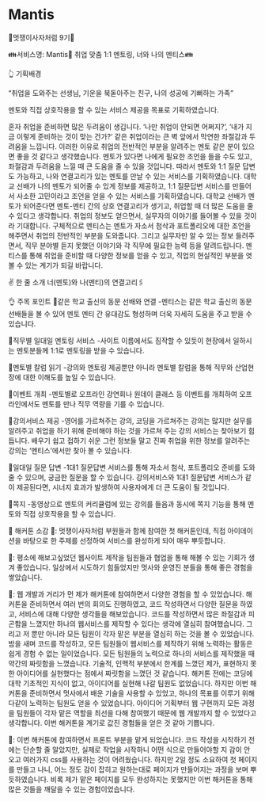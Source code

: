 # Mantis
🦁멋쟁이사자처럼 9기🦁

👪서비스명: Mantis🌟 취업 맞춤 1:1 멘토링, 너와 나의 멘티스👪



👆 기획배경

“취업을 도와주는 선생님, 기운을 북돋아주는 친구, 나의 성공에 기뻐하는 가족”


멘토와 직접 상호작용을 할 수 있는 서비스 제공을 목표로 기획하였습니다.
  

  
  혼자 취업을 준비하면 많은 두려움이 생깁니다. ‘나만 취업이 안되면 어쩌지?’, ‘내가 지금 이렇게 준비하는 것이 맞는 건가?’ 같은 취업이라는 큰 벽 앞에서 막연한 좌절감과 두려움을 느낍니다. 이러한 이유로 취업의 전반적인 부분을 알려주는 멘토 같은 분이 있으면 좋을 것 같다고 생각했습니다. 멘토가 있다면 나에게 필요한 조언을 들을 수도 있고, 좌절감과 두려움을 느낄 때 큰 도움을 줄 수 있을 것입니다.
  따라서 멘토와 1:1 질문 답변도 가능하고, 나와 연결고리가 있는 멘토를 만날 수 있는 서비스를 기획하였습니다. 대학교 선배가 나의 멘토가 되어줄 수 있게 정보를 제공하고, 1:1 질문답변 서비스를 만들어서 사소한 고민이라고 조언을 얻을 수 있는 서비스를 기획하였습니다. 대학교 선배가 멘토가 되어준다면 멘토-멘티 간의 상호 연결고리가 생기고, 취업할 때 더 많은 도움을 줄 수 있다고 생각합니다.
  취업의 정보도 얻으면서, 실무자의 이야기를 들어볼 수 있을 것이라 기대합니다. 구체적으로 멘티스는 멘토가 자소서 첨삭과 포트폴리오에 대한 조언을 해주면서 취업의 전반적인 부분을 도와줍니다. 그리고 실무자만 알 수 있는 정보 들려주면서, 직무 분야별 듣지 못했던 이야기와 각 직무에 필요한 능력 등을 알려드립니다. 멘티스를 통해 취업을 준비할 때 다양한 정보를 얻을 수 있고, 직업의 현실적인 부분을 엿볼 수 있는 계기가 되길 바랍니다.


✌ 한 줄 소개
너(멘토)와 나(멘티)의 연결고리🖇



👌 주목 포인트
🌹같은 학교 출신의 동문 선배와 연결
-멘티스는 같은 학교 출신의 동문 선배들을 볼 수 있어 멘토 멘티 간 유대감도 형성하며 더욱 자세히 도움을 주고 받을 수 있습니다.

🌹직무별 일대일 멘토링 서비스
-사이트 이름에서도 짐작할 수 있듯이 현장에서 일하시는 멘토분들께 1:1로 멘토링을 받을 수 있습니다.

🌹멘토별 칼럼 읽기
-강의와 멘토링 제공뿐만 아니라 멘토별 칼럼을 통해 직무와 산업현장에 대한 이해도를 높일 수 있습니다.

🌹이벤트 개최
-멘토별로 오프라인 강연회나 원데이 클래스 등 이벤트를 개최하여 오프라인에서도 멘토를 만나 직무 역량을 기를 수 있습니다.

🌹강의서비스 제공
-영어를 가르쳐주는 강의, 코딩을 가르쳐주는 강의는 많지만 실무를 알려주고 취업을 하기 위해 준비해야 하는 것을 가르쳐 주는 강의 서비스는 찾아보기 힘듭니다. 배우기 쉽고 접하기 쉬운 그런 정보들 말고 진짜 취업을 위한 정보를 알려주는 강의는 ‘멘티스’에서만 찾아 볼 수 있습니다.

🌹일대일 질문 답변
-1대1 질문답변 서비스를 통해 자소서 첨삭, 포트폴리오 준비를 도와줄 수 있으며, 궁금한 질문을 할 수 있습니다. 강의서비스와 1대1 질문답변 서비스가 같이 제공된다면, 시너지 효과가 발생하여 사용자에게 더 큰 도움이 될 것입니다.

🌹쪽지
-동영상으로 멘토의 커리큘럼에 있는 강의를 들음과 동시에 쪽지 기능을 통해 멘토와 직접 상호작용을 할 수 있습니다.


🖖 해커톤 소감
🦁: 멋쟁이사자처럼 부원들과 함께 참여한 첫 해커톤인데, 직접 아이데이션을 바탕으로 한 주제를 선정하여 서비스를 완성하게 되어 매우 뿌듯합니다.

🐢: 평소에 해보고싶었던 웹사이트 제작을 팀원들과 협업을 통해 해볼 수 있는 기회가 생겨 좋았습니다.  일상에서 시도하기 힘들었지만 멋사와 운영진 분들을 통해 좋은 경험을 쌓았습니다.

🐢: 웹 개발과 거리가 먼 제가 해커톤에 참여하면서 다양한 경험을 할 수 있었습니다. 
해커톤을 준비하면서 여러 번의 회의도 진행하였고, 코드 작성하면서 다양한 질문을 하였고, 서비스에 대해 다양한 생각들을 해보았습니다. 코드를 작성하면서 많은 좌절감과 피곤함을 느꼈지만 하나의 웹서비스를 제작할 수 있다는 생각에 열심히 참여했습니다. 그리고 저 뿐만 아니라 모든 팀원이 각자 맡은 부분을 열심히 하는 것을 볼 수 있었습니다. 밤을 새며 코드를 작성하고, 모든 팀원들이 웹서비스를 제작하기 위해 노력하는 활동은 쉽게 경험 수 없는 일이었습니다. 
모든 팀원들의 노력으로 하나의 서비스를 제작했을 때 약간의 짜릿함을 느꼈습니다. 기술적, 인맥적 부분에서 한계를 느꼈던 제가, 표현하지 못한 아이디어를 실현했다는 점에서 짜릿함을 느꼈던 것 같습니다. 해커톤 전에는 코딩에 대학 기초적인 지식이 없고, 아이디어를 실현해 나갈 팀원도 없었습니다. 하지만 이번 해커톤을 준비하면서 멋사에서 배운 기술을 사용할 수 있었고, 하나의 목표를 이루기 위해 다같이 노력하는 팀원도 얻을 수 있었습니다. 
아이디어 기획부터 웹 구현까지 모든 과정을 팀원들이 각자 맡은 역할을 최선을 다해 참여했기 때문에 웹 개발까지 할 수 있었다고 생각합니다. 이번 해커톤을 계기로 값진 경험들을 얻은 것 같아 기쁩니다.

🐢: 이번 해커톤에 참여하면서 프론트 부분을 맡게 되었습니다. 코드 작성을 시작하기 전에는 단순할 줄 알았지만, 실제로 작업을 시작하니 어떤 식으로 만들어야할 지 감이 안 오고 여러가지 css를 사용하는 것이 어려웠습니다. 하지만 2일 정도 소요하여 첫 페이지를 만들고 나니, 어느 정도 감이 잡히고 원하는대로 페이지가 만들어지는 과정을 보며 뿌듯하였습니다. 비록 제가 맡은 페이지를 모두 완성하지는 못했지만 이번 해커톤을 통해 많은 것들을 깨달을 수 있는 경험이었습니다.
